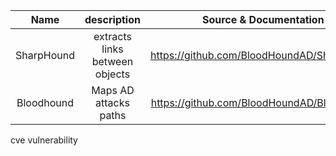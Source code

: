 |    Name    |          description           |           Source & Documentation           |
|:----------:|:------------------------------:|:------------------------------------------:|
| SharpHound | extracts links between objects | https://github.com/BloodHoundAD/SharpHound |
| Bloodhound |     Maps AD attacks paths      | https://github.com/BloodHoundAD/BloodHound |

cve vulnerability
